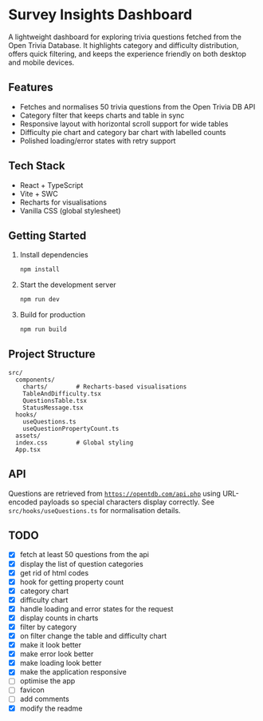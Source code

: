 # Survey Insights Dashboard

A lightweight dashboard for exploring trivia questions fetched from the Open Trivia Database. It highlights category and difficulty distribution, offers quick filtering, and keeps the experience friendly on both desktop and mobile devices.

## Features
- Fetches and normalises 50 trivia questions from the Open Trivia DB API
- Category filter that keeps charts and table in sync
- Responsive layout with horizontal scroll support for wide tables
- Difficulty pie chart and category bar chart with labelled counts
- Polished loading/error states with retry support

## Tech Stack
- React + TypeScript
- Vite + SWC
- Recharts for visualisations
- Vanilla CSS (global stylesheet)

## Getting Started
1. Install dependencies
   ```bash
   npm install
   ```
2. Start the development server
   ```bash
   npm run dev
   ```
3. Build for production
   ```bash
   npm run build
   ```

## Project Structure
```
src/
  components/
    charts/        # Recharts-based visualisations
    TableAndDifficulty.tsx
    QuestionsTable.tsx
    StatusMessage.tsx
  hooks/
    useQuestions.ts
    useQuestionPropertyCount.ts
  assets/
  index.css        # Global styling
  App.tsx
```

## API
Questions are retrieved from [`https://opentdb.com/api.php`](https://opentdb.com/api.php) using URL-encoded payloads so special characters display correctly. See `src/hooks/useQuestions.ts` for normalisation details.

## TODO
- [x] fetch at least 50 questions from the api
- [x] display the list of question categories
- [x] get rid of html codes
- [x] hook for getting property count
- [x] category chart
- [x] difficulty chart
- [x] handle loading and error states for the request
- [x] display counts in charts
- [x] filter by category
- [x] on filter change the table and difficulty chart
- [x] make it look better
- [x] make error look better
- [x] make loading look better
- [x] make the application responsive
- [ ] optimise the app
- [ ] favicon
- [ ] add comments
- [x] modify the readme
